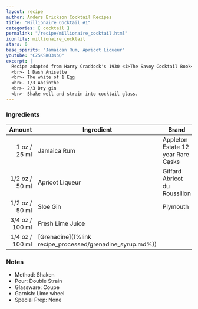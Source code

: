 ```yaml
---
layout: recipe
author: Anders Erickson Cocktail Recipes
title: "Millionaire Cocktail #1"
categories: [ cocktail ]
permalink: "/recipe/millionaire_cocktail.html"
iconfile: millionaire_cocktail
stars: 0
base_spirits: "Jamaican Rum, Apricot Liqueur"
youtube: "CZ5KSKO3sbQ"
excerpt: |
  Recipe adapted from Harry Craddock's 1930 <i>The Savoy Cocktail Book</i>. Craddock also lists a "Millionaire Cocktail (No.2)" as follows: 
  <br>- 1 Dash Anisette
  <br>- The white of 1 Egg
  <br>- 1/3 Absinthe
  <br>- 2/3 Dry gin
  <br>- Shake well and strain into cocktail glass.
---
```


### Ingredients

| Amount | Ingredient                                      | Brand                              |
| -----: | ----------------------------------------------- | ---------------------------------- |
|   1 oz / 25 ml | Jamaica Rum                                     | Appleton Estate 12 year Rare Casks |
| 1/2 oz / 50 ml | Apricot Liqueur                                 | Giffard Abricot du Roussillon      |
| 1/2 oz / 50 ml | Sloe Gin                                        | Plymouth                           |
| 3/4 oz / 100 ml | Fresh Lime Juice                                |
| 1/4 oz / 100 ml | [Grenadine]({%link recipe_processed/grenadine_syrup.md%}) |

### Notes

- Method: Shaken
- Pour: Double Strain
- Glassware: Coupe
- Garnish: Lime wheel
- Special Prep: None
